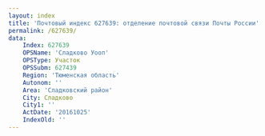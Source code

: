 ```yaml
---
layout: index
title: 'Почтовый индекс 627639: отделение почтовой связи Почты России'
permalink: /627639/
data:
    Index: 627639
    OPSName: 'Сладково Уооп'
    OPSType: Участок
    OPSSubm: 627439
    Region: 'Тюменская область'
    Autonom: ''
    Area: 'Сладковский район'
    City: Сладково
    City1: ''
    ActDate: '20161025'
    IndexOld: ''
---
```

